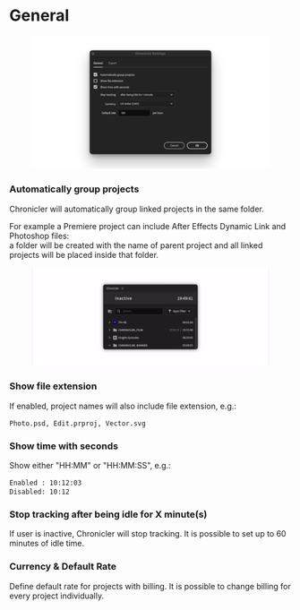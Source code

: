 # General

<figure><img src="../../../.gitbook/assets/chronicler_settings.png" alt=""><figcaption></figcaption></figure>

### Automatically group projects

Chronicler will automatically group linked projects in the same folder.

For example a Premiere project can include After Effects Dynamic Link and Photoshop files:\
a folder will be created with the name of parent project and all linked projects will be placed inside that folder.

<figure><img src="../../../.gitbook/assets/chronicler_autogroup.gif" alt=""><figcaption></figcaption></figure>

### Show file extension

If enabled, project names will also include file extension, e.g.:

```
Photo.psd, Edit.prproj, Vector.svg
```

### Show time with seconds

Show either "HH:MM" or "HH:MM:SS", e.g.:

```
Enabled : 10:12:03
Disabled: 10:12
```

### Stop tracking after being idle for X minute(s)

If user is inactive, Chronicler will stop tracking. It is possible to set up to 60 minutes of idle time.

### Currency & Default Rate

Define default rate for projects with billing. It is possible to change billing for every project individually.
